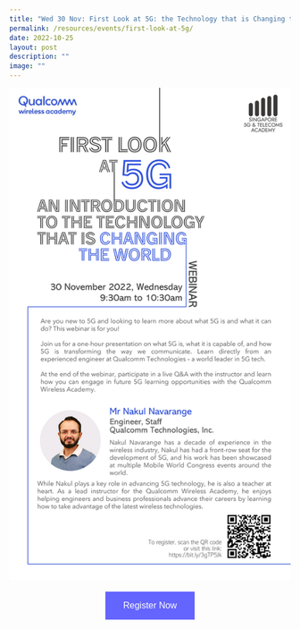 ```yaml
---
title: "Wed 30 Nov: First Look at 5G: the Technology that is Changing the World"
permalink: /resources/events/first-look-at-5g/
date: 2022-10-25
layout: post
description: ""
image: ""
---
```

![Qualcomm Webinar Details](/images/events/events/Qualcomm%20Webinar%20Details.jpg)


<style>
#register {
  background-color: #0000ff;
  border: none;
  color: white;
  padding: 16px 32px;
  text-align: center;
  font-size: 16px;
  margin: 4px 2px;
  opacity: 0.6;
  transition: 0.3s;
  display: inline-block;
  text-decoration: none;
  cursor: pointer;
}
</style>

<center><a href="https://form.gov.sg/628f22d33778d80011a07cc6 " target="_blank"><button id="register" class="btn">Register Now</button></a></center>